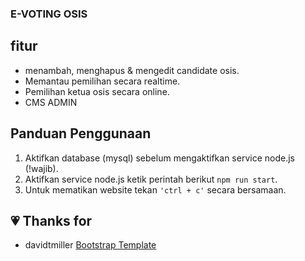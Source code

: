 ### E-VOTING OSIS
## fitur
- menambah, menghapus & mengedit candidate osis.
- Memantau pemilihan secara realtime.
- Pemilihan ketua osis secara online.
- CMS ADMIN
## Panduan Penggunaan
 1. Aktifkan database (mysql) sebelum mengaktifkan service node.js (!wajib).
 2. Aktifkan service node.js  ketik perintah berikut `npm run start`.
 3. Untuk mematikan website tekan `'ctrl + c'` secara bersamaan.
## :heartpulse: Thanks for
- davidtmiller [Bootstrap Template](https://github.com/BlackrockDigital/startbootstrap-sb-admin-2 "template")
